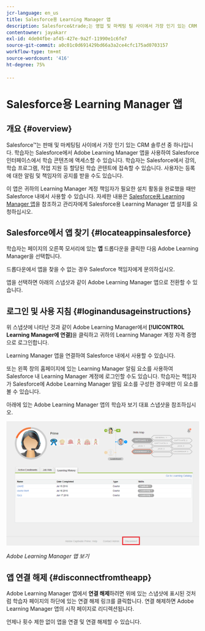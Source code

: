```yaml
---
jcr-language: en_us
title: Salesforce용 Learning Manager 앱
description: Salesforce&trade;는 영업 및 마케팅 팀 사이에서 가장 인기 있는 CRM 솔루션입니다. 학습자는 Salesforce에서 Adobe Learning Manager 앱을 사용하여 Salesforce 인터페이스에서 학습 콘텐츠에 액세스할 수 있습니다. 학습자는 Salesforce에서 강의, 학습 프로그램, 작업 지원 등 할당된 학습 콘텐트에 접속할 수 있습니다. 사용자는 등록에 대한 알림 및 책임자의 공지를 받을 수도 있습니다.
contentowner: jayakarr
exl-id: 4de04fbe-af45-427e-9a2f-11990e1c6fe7
source-git-commit: a0c01c0d691429bd66a3a2ce4cfc175ad0703157
workflow-type: tm+mt
source-wordcount: '416'
ht-degree: 75%

---
```


# Salesforce용 Learning Manager 앱

## 개요 {#overview}

Salesforce™는 판매 및 마케팅팀 사이에서 가장 인기 있는 CRM 솔루션 중 하나입니다. 학습자는 Salesforce에서 Adobe Learning Manager 앱을 사용하여 Salesforce 인터페이스에서 학습 콘텐츠에 액세스할 수 있습니다. 학습자는 Salesforce에서 강의, 학습 프로그램, 작업 지원 등 할당된 학습 콘텐트에 접속할 수 있습니다. 사용자는 등록에 대한 알림 및 책임자의 공지를 받을 수도 있습니다.

이 앱은 귀하의 Learning Manager 계정 책임자가 필요한 설치 활동을 완료했을 때만 Salesforce 내에서 사용할 수 있습니다. 자세한 내용은 [Salesforce용 Learning Manager 앱](../../integration-admin/feature-summary/sfdc-app.md)을 참조하고 관리자에게 Salesforce용 Learning Manager 앱 설치를 요청하십시오.

## Salesforce에서 앱 찾기 {#locateappinsalesforce}

학습자는 페이지의 오른쪽 모서리에 있는 **앱** 드롭다운을 클릭한 다음 Adobe Learning Manager을 선택합니다.

드롭다운에서 앱을 찾을 수 없는 경우 Salesforce 책임자에게 문의하십시오.

앱을 선택하면 아래의 스냅샷과 같이 Adobe Learning Manager 앱으로 전환할 수 있습니다.

<!--![](assets/connect-to-prime.png)-->

## 로그인 및 사용 지침 {#loginandusageinstructions}

위 스냅샷에 나타난 것과 같이 Adobe Learning Manager에서 **[!UICONTROL Learning Manager에 연결]**&#x200B;을 클릭하고 귀하의 Learning Manager 계정 자격 증명으로 로그인합니다.

Learning Manager 앱을 연결하여 Salesforce 내에서 사용할 수 있습니다.

또는 왼쪽 창의 홈페이지에 있는 Learning Manager 알림 요소를 사용하여 Salesforce 내 Learning Manager 계정에 로그인할 수도 있습니다. 학습자는 책임자가 Salesforce에 Adobe Learning Manager 알림 요소를 구성한 경우에만 이 요소를 볼 수 있습니다.

아래에 있는 Adobe Learning Manager 앱의 학습자 보기 대표 스냅샷을 참조하십시오.

![](assets/learners-view.png)

*Adobe Learning Manager 앱 보기*

## 앱 연결 해제 {#disconnectfromtheapp}

Adobe Learning Manager 앱에서 **연결 해제**&#x200B;하려면 위에 있는 스냅샷에 표시된 것처럼 학습자 페이지의 하단에 있는 연결 해제 링크를 클릭합니다. 연결 해제하면 Adobe Learning Manager 앱의 시작 페이지로 리디렉션됩니다.

언제나 횟수 제한 없이 앱을 연결 및 연결 해제할 수 있습니다.
